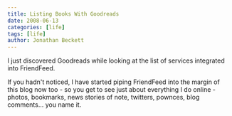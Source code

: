 ```yaml
---
title: Listing Books With Goodreads
date: 2008-06-13
categories: [life]
tags: [life]
author: Jonathan Beckett
---
```


I just discovered Goodreads while looking at the list of services integrated into FriendFeed.

If you hadn't noticed, I have started piping FriendFeed into the margin of this blog now too - so you get to see just about everything I do online - photos, bookmarks, news stories of note, twitters, pownces, blog comments... you name it.